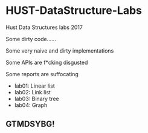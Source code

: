 # HUST-DataStructure-Labs

Hust Data Structures labs 2017

Some dirty code......

Some very naive and dirty implementations

Some APIs are f*cking disgusted

Some reports are suffocating

* lab01: Linear list
* lab02: Link list
* lab03: Binary tree
* lab04: Graph

## GTMDSYBG!